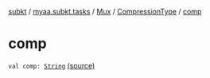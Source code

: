 [subkt](../../../index.md) / [myaa.subkt.tasks](../../index.md) / [Mux](../index.md) / [CompressionType](index.md) / [comp](./comp.md)

# comp

`val comp: `[`String`](https://kotlinlang.org/api/latest/jvm/stdlib/kotlin/-string/index.html) [(source)](https://github.com/Myaamori/SubKt/blob/0.1.11/src/main/kotlin/myaa/subkt/tasks/muxtask.kt#L115)